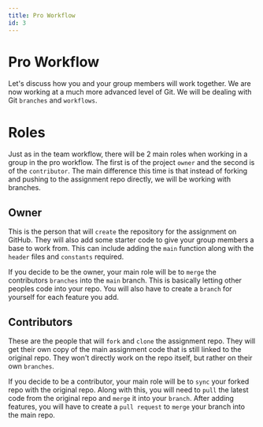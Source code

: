 ```yaml
---
title: Pro Workflow
id: 3
---
```


# Pro Workflow

Let's discuss how you and your group members will work together. We are now working at a much more advanced level of Git. We will be dealing with Git `branches` and `workflows`.

# Roles

Just as in the team workflow, there will be 2 main roles when working in a group in the pro workflow. The first is of the project `owner` and the second is of the `contributor`. The main difference this time is that instead of forking and pushing to the assignment repo directly, we will be working with branches.

## Owner

This is the person that will `create` the repository for the assignment on GitHub. They will also add some starter code to give your group members a base to work from. This can include adding the `main` function along with the `header` files and `constants` required.

If you decide to be the owner, your main role will be to `merge` the contributors `branches` into the `main` branch. This is basically letting other peoples code into your repo. You will also have to create a `branch` for yourself for each feature you add.

## Contributors

These are the people that will `fork` and `clone` the assignment repo. They will get their own copy of the main assignment code that is still linked to the original repo. They won't directly work on the repo itself, but rather on their own `branches`.

If you decide to be a contributor, your main role will be to `sync` your forked repo with the original repo. Along with this, you will need to `pull` the latest code from the original repo and `merge` it into your `branch`. After adding features, you will have to create a `pull request` to `merge` your branch into the main repo.
